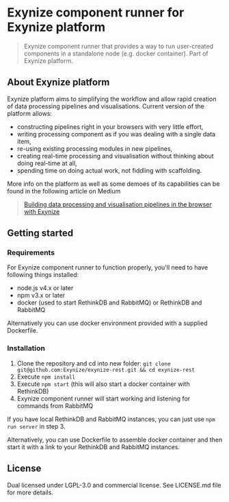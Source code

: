 # Exynize component runner for Exynize platform

> Exynize component runner that provides a way to run user-created components in a standalone node (e.g. docker container). Part of Exynize platform.

## About Exynize platform

Exynize platform aims to simplifying the workflow and allow rapid creation of data processing pipelines and visualisations.
Current version of the platform allows:
- constructing pipelines right in your browsers with very little effort,
- writing processing component as if you was dealing with a single data item,
- re-using existing processing modules in new pipelines,
- creating real-time processing and visualisation without thinking about doing real-time at all,
- spending time on doing actual work, not fiddling with scaffolding.

More info on the platform as well as some demoes of its capabilities can be found in the following article on Medium
> [Building data processing and visualisation pipelines in the browser with Exynize](https://medium.com/the-data-experience/building-data-processing-and-visualisation-pipelines-in-the-browser-with-exynize-372ab15e848c#.cq73g7k7q)

## Getting started

### Requirements

For Exynize component runner to function properly, you'll need to have following things installed:

- node.js v4.x or later
- npm v3.x or later
- docker (used to start RethinkDB and RabbitMQ) or RethinkDB and RabbitMQ

Alternatively you can use docker environment provided with a supplied Dockerfile.

### Installation

1. Clone the repository and cd into new folder: `git clone git@github.com:Exynize/exynize-rest.git && cd exynize-rest`
2. Execute `npm install`
3. Execute `npm start` (this will also start a docker container with RethinkDB)
4. Exynize component runner will start working and listening for commands from RabbitMQ

If you have local RethinkDB and RabbitMQ instances, you can just use `npm run server` in step 3.

Alternatively, you can use Dockerfile to assemble docker container and then start it with a link to your RethinkDB and RabbitMQ instances.

## License

Dual licensed under LGPL-3.0 and commercial license.
See LICENSE.md file for more details.
